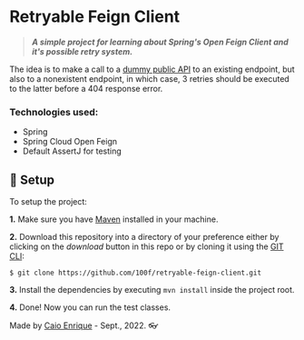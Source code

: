 # Retryable Feign Client

> **_A simple project for learning about Spring's Open Feign Client and it's possible retry system._**

The idea is to make a call to a [dummy public API](https://dummyjson.com "Dummy JSON API") to an existing endpoint, but also to a nonexistent endpoint, in which case, 3 retries should be executed to the latter before a 404 response error.

### Technologies used:

- Spring
- Spring Cloud Open Feign
- Default AssertJ for testing

## :dvd: Setup

To setup the project:

__1.__ Make sure you have [Maven](https://maven.apache.org/ "MAVEN") installed in your machine.

__2.__ Download this repository into a directory of your preference either by clicking on the *download* button in this repo or by cloning it using the [GIT CLI](https://git-scm.com/ "GIT CLI"):

```shell
$ git clone https://github.com/100f/retryable-feign-client.git
```

__3.__ Install the dependencies by executing `mvn install` inside the project root.

__4.__ Done! Now you can run the test classes.


Made by [Caio Enrique](http://github.com/100f) - Sept., 2022. :eyeglasses:








